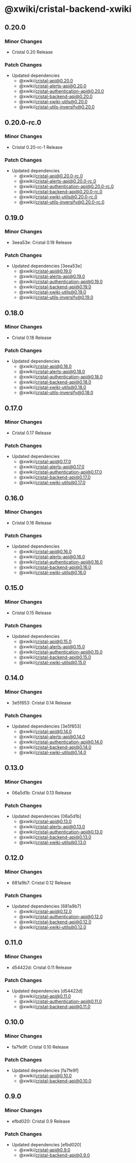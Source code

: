 # @xwiki/cristal-backend-xwiki

## 0.20.0

### Minor Changes

- Cristal 0.20 Release

### Patch Changes

- Updated dependencies
  - @xwiki/cristal-api@0.20.0
  - @xwiki/cristal-alerts-api@0.20.0
  - @xwiki/cristal-authentication-api@0.20.0
  - @xwiki/cristal-backend-api@0.20.0
  - @xwiki/cristal-xwiki-utils@0.20.0
  - @xwiki/cristal-utils-inversify@0.20.0

## 0.20.0-rc.0

### Minor Changes

- Cristal 0.20-rc-1 Release

### Patch Changes

- Updated dependencies
  - @xwiki/cristal-api@0.20.0-rc.0
  - @xwiki/cristal-alerts-api@0.20.0-rc.0
  - @xwiki/cristal-authentication-api@0.20.0-rc.0
  - @xwiki/cristal-backend-api@0.20.0-rc.0
  - @xwiki/cristal-xwiki-utils@0.20.0-rc.0
  - @xwiki/cristal-utils-inversify@0.20.0-rc.0

## 0.19.0

### Minor Changes

- 3eea53e: Cristal 0.19 Release

### Patch Changes

- Updated dependencies [3eea53e]
  - @xwiki/cristal-api@0.19.0
  - @xwiki/cristal-alerts-api@0.19.0
  - @xwiki/cristal-authentication-api@0.19.0
  - @xwiki/cristal-backend-api@0.19.0
  - @xwiki/cristal-xwiki-utils@0.19.0
  - @xwiki/cristal-utils-inversify@0.19.0

## 0.18.0

### Minor Changes

- Cristal 0.18 Release

### Patch Changes

- Updated dependencies
  - @xwiki/cristal-api@0.18.0
  - @xwiki/cristal-alerts-api@0.18.0
  - @xwiki/cristal-authentication-api@0.18.0
  - @xwiki/cristal-backend-api@0.18.0
  - @xwiki/cristal-xwiki-utils@0.18.0
  - @xwiki/cristal-utils-inversify@0.18.0

## 0.17.0

### Minor Changes

- Cristal 0.17 Release

### Patch Changes

- Updated dependencies
  - @xwiki/cristal-api@0.17.0
  - @xwiki/cristal-alerts-api@0.17.0
  - @xwiki/cristal-authentication-api@0.17.0
  - @xwiki/cristal-backend-api@0.17.0
  - @xwiki/cristal-xwiki-utils@0.17.0

## 0.16.0

### Minor Changes

- Cristal 0.16 Release

### Patch Changes

- Updated dependencies
  - @xwiki/cristal-api@0.16.0
  - @xwiki/cristal-alerts-api@0.16.0
  - @xwiki/cristal-authentication-api@0.16.0
  - @xwiki/cristal-backend-api@0.16.0
  - @xwiki/cristal-xwiki-utils@0.16.0

## 0.15.0

### Minor Changes

- Cristal 0.15 Release

### Patch Changes

- Updated dependencies
  - @xwiki/cristal-api@0.15.0
  - @xwiki/cristal-alerts-api@0.15.0
  - @xwiki/cristal-authentication-api@0.15.0
  - @xwiki/cristal-backend-api@0.15.0
  - @xwiki/cristal-xwiki-utils@0.15.0

## 0.14.0

### Minor Changes

- 3e5f853: Cristal 0.14 Release

### Patch Changes

- Updated dependencies [3e5f853]
  - @xwiki/cristal-api@0.14.0
  - @xwiki/cristal-alerts-api@0.14.0
  - @xwiki/cristal-authentication-api@0.14.0
  - @xwiki/cristal-backend-api@0.14.0
  - @xwiki/cristal-xwiki-utils@0.14.0

## 0.13.0

### Minor Changes

- 06a5d1b: Cristal 0.13 Release

### Patch Changes

- Updated dependencies [06a5d1b]
  - @xwiki/cristal-api@0.13.0
  - @xwiki/cristal-alerts-api@0.13.0
  - @xwiki/cristal-authentication-api@0.13.0
  - @xwiki/cristal-backend-api@0.13.0
  - @xwiki/cristal-xwiki-utils@0.13.0

## 0.12.0

### Minor Changes

- 681a9b7: Cristal 0.12 Release

### Patch Changes

- Updated dependencies [681a9b7]
  - @xwiki/cristal-api@0.12.0
  - @xwiki/cristal-authentication-api@0.12.0
  - @xwiki/cristal-backend-api@0.12.0
  - @xwiki/cristal-xwiki-utils@0.12.0

## 0.11.0

### Minor Changes

- d54422d: Cristal 0.11 Release

### Patch Changes

- Updated dependencies [d54422d]
  - @xwiki/cristal-api@0.11.0
  - @xwiki/cristal-authentication-api@0.11.0
  - @xwiki/cristal-backend-api@0.11.0

## 0.10.0

### Minor Changes

- fa7fe9f: Cristal 0.10 Release

### Patch Changes

- Updated dependencies [fa7fe9f]
  - @xwiki/cristal-api@0.10.0
  - @xwiki/cristal-backend-api@0.10.0

## 0.9.0

### Minor Changes

- efbd020: Cristal 0.9 Release

### Patch Changes

- Updated dependencies [efbd020]
  - @xwiki/cristal-api@0.9.0
  - @xwiki/cristal-backend-api@0.9.0
